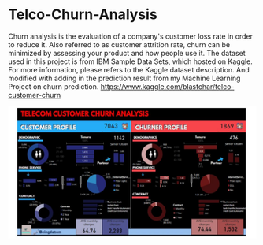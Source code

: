 # Telco-Churn-Analysis
Churn analysis is the evaluation of a company's customer loss rate in order to reduce it. Also referred to as customer attrition rate, churn can be minimized by assessing your product and how people use it.
The dataset used in this project is from IBM Sample Data Sets, which hosted on Kaggle. For more information, please refers to the Kaggle dataset description. And modified with adding in the prediction result from my Machine Learning Project on churn prediction.
https://www.kaggle.com/blastchar/telco-customer-churn

![Telco-Churn-Analysis](https://github.com/yashrajrawat/Telco-Churn-Analysis/blob/main/churn.JPG)
